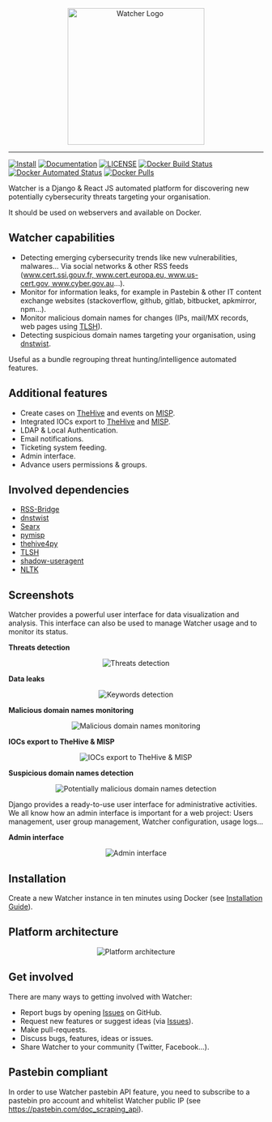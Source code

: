 <p align="center">
    <img alt="Watcher Logo" src="/Watcher/static/watcher-logo-resize.png" height="270" width="270">
</p>

---

[![Install](/Watcher/static/Install-informational.svg)](https://thalesgroup-cert.github.io/Watcher/README.html)
[![Documentation](/Watcher/static/Documentation-informational.svg)](https://thalesgroup-cert.github.io/Watcher/)
[![LICENSE](https://img.shields.io/github/license/thalesgroup-cert/Watcher?logo=github&style=flat-square)](/LICENSE)
[![Docker Build Status](https://img.shields.io/docker/cloud/build/felix83000/watcher?logo=docker&style=flat-square)](https://hub.docker.com/r/felix83000/watcher/builds)
[![Docker Automated Status](https://img.shields.io/docker/cloud/automated/felix83000/watcher?logo=docker&style=flat-square)](https://hub.docker.com/r/felix83000/watcher/builds)
[![Docker Pulls](https://img.shields.io/docker/pulls/felix83000/watcher?logo=docker&style=flat-square)](https://hub.docker.com/r/felix83000/watcher/builds)

Watcher is a Django & React JS automated platform for discovering new potentially cybersecurity threats targeting your organisation. 

It should be used on webservers and available on Docker.

## Watcher capabilities

- Detecting emerging cybersecurity trends like new vulnerabilities, malwares... Via social networks & other RSS feeds (www.cert.ssi.gouv.fr, www.cert.europa.eu, www.us-cert.gov, www.cyber.gov.au...).
- Monitor for information leaks, for example in Pastebin & other IT content exchange websites (stackoverflow, github, gitlab, bitbucket, apkmirror, npm...).
- Monitor malicious domain names for changes (IPs, mail/MX records, web pages using [TLSH](https://github.com/trendmicro/tlsh)).
- Detecting suspicious domain names targeting your organisation, using [dnstwist](https://github.com/elceef/dnstwist). 

Useful as a bundle regrouping threat hunting/intelligence automated features.

## Additional features

- Create cases on [TheHive](https://thehive-project.org/) and events on [MISP](https://www.misp-project.org/).
- Integrated IOCs export to [TheHive](https://thehive-project.org/) and [MISP](https://www.misp-project.org/).
- LDAP & Local Authentication.
- Email notifications.
- Ticketing system feeding.
- Admin interface.
- Advance users permissions & groups.

## Involved dependencies

- [RSS-Bridge](https://github.com/RSS-Bridge/rss-bridge)
- [dnstwist](https://github.com/elceef/dnstwist)
- [Searx](https://searx.github.io/searx/)
- [pymisp](https://github.com/MISP/PyMISP)
- [thehive4py](https://github.com/TheHive-Project/TheHive4py)
- [TLSH](https://github.com/trendmicro/tlsh)
- [shadow-useragent](https://github.com/lobstrio/shadow-useragent)
- [NLTK](https://www.nltk.org/)

## Screenshots
Watcher provides a powerful user interface for data visualization and analysis. This interface can also be used to manage Watcher usage and to monitor its status.

**Threats detection**

<p align="center">
    <img alt="Threats detection" src="/Watcher/static/Watcher-threats-detection.png">
</p>

**Data leaks**

<p align="center">
    <img alt="Keywords detection" src="/Watcher/static/Watcher-keywords-detection.png">
</p>

**Malicious domain names monitoring**

<p align="center">
    <img alt="Malicious domain names monitoring" src="/Watcher/static/Watcher-malicious-domain-names-monitoring.png">
</p>

**IOCs export to TheHive & MISP**

<p align="center">
    <img alt="IOCs export to TheHive & MISP" src="/Watcher/static/Watcher-iocs-export.png">
</p>

**Suspicious domain names detection**

<p align="center">
    <img alt="Potentially malicious domain names detection" src="/Watcher/static/Watcher-malicious-domain-names-detection.png">
</p>

Django provides a ready-to-use user interface for administrative activities. We all know how an admin interface is important for a web project: Users management, user group management, Watcher configuration, usage logs...  

**Admin interface**

<p align="center">
    <img alt="Admin interface" src="/Watcher/static/Watcher-admin-interface.png">
</p>

## Installation

Create a new Watcher instance in ten minutes using Docker (see [Installation Guide](https://thalesgroup-cert.github.io/Watcher/README.html)).

## Platform architecture

<p align="center">
    <img alt="Platform architecture" src="/Watcher/static/Platform-architecture.png">
</p>

## Get involved
There are many ways to getting involved with Watcher:

- Report bugs by opening [Issues](https://github.com/thalesgroup-cert/Watcher/issues) on GitHub.
- Request new features or suggest ideas (via [Issues](https://github.com/thalesgroup-cert/Watcher/issues)).
- Make pull-requests.
- Discuss bugs, features, ideas or issues.
- Share Watcher to your community (Twitter, Facebook...).

## Pastebin compliant
In order to use Watcher pastebin API feature, you need to subscribe to a pastebin pro account and whitelist Watcher public IP (see https://pastebin.com/doc_scraping_api).

